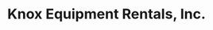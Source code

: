 ---
title: "Knox Equipment Rentals, Inc."
url: /downingtown/knox-equipment-rentals-inc/
shop: Mieten
---